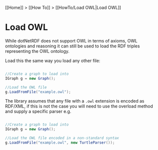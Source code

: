 [[Home]] > [[How To]] > [[HowTo/Load OWL|Load OWL]]

# Load OWL 

While dotNetRDF does not support OWL in terms of axioms, OWL ontologies and reasoning it can still be used to load the RDF triples representing the OWL ontology.

Load this the same way you load any other file:

```csharp

//Create a graph to load into
IGraph g = new Graph();

//Load the OWL file
g.LoadFromFile("example.owl");
```

The library assumes that any file with a `.owl` extension is encoded as RDF/XML, if this is not the case you will need to use the overload method and supply a specific parser e.g.

```csharp

//Create a graph to load into
IGraph g = new Graph();

//Load the OWL file encoded in a non-standard syntax
g.LoadFromFile("example.owl", new TurtleParser());
```